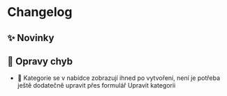 # Changelog

## ✨ Novinky

## 🐞 Opravy chyb

- 🎨 Kategorie se v nabídce zobrazují ihned po vytvoření, není je potřeba ještě dodatečně upravit přes formulář Upravit kategorii
